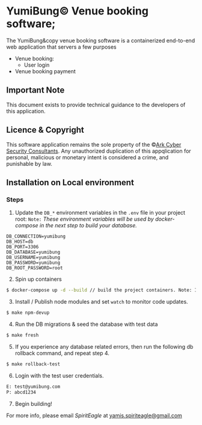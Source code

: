 # YumiBung&copy; Venue booking software;

The YumiBung&copy venue booking software is a containerized end-to-end web application that servers a few purposes
- Venue booking:
  - User login
- Venue booking payment
## Important Note
This document exists to provide technical guidance to the developers of this application.

## Licence & Copyright
This software application remains the sole property of the &copy;[Ark Cyber Security Consultants](https://www.arkcybersecurityconsultants.com).
Any unauthorized duplication of this appqlication for personal, malicious or monetary intent is considered a crime, and punishable by law.

## Installation on Local environment
### Steps
1. Update the `DB_*` environment variables in the `.env` file in your project root:
`Note:` _These environment variables will be used by docker-compose in the next step to build your database._
```
DB_CONNECTION=yumibung
DB_HOST=db
DB_PORT=3306
DB_DATABASE=yumibung
DB_USERNAME=yumibung
DB_PASSWORD=yumibung
DB_ROOT_PASSWORD=root
``` 
2. Spin up containers
```bash
$ docker-compose up -d --build // build the project containers. Note: In Dev, run once or everytime the containers need to be respawned.
```
3. Install / Publish node modules and set `watch` to monitor code updates.
```bash
$ make npm-devup
```
4. Run the DB migrations & seed the database with test data
```bash
$ make fresh
```
5. If you experience any database related errors, then run the following db rollback command, and repeat step 4.
```bash
$ make rollback-test
```
6. Login with the test user credentials.
```bash
E: test@yumibung.com
P: abcd1234
````
7. Begin building!

For more info, please email _SpiritEagle_ at yamis.spiriteagle@gmail.com